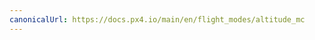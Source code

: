 ```yaml
---
canonicalUrl: https://docs.px4.io/main/en/flight_modes/altitude_mc
---
```


<Redirect to="../flight_modes_mc/altitude" />
